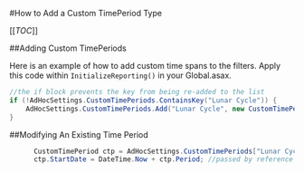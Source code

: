 #How to Add a Custom TimePeriod Type

[[_TOC_]]

##Adding Custom TimePeriods

Here is an example of how to add custom time spans to the filters. Apply this code within ``InitializeReporting()`` in your Global.asax.

```csharp
//the if block prevents the key from being re-added to the list
if (!AdHocSettings.CustomTimePeriods.ContainsKey("Lunar Cycle")) { 
    AdHocSettings.CustomTimePeriods.Add("Lunar Cycle", new CustomTimePeriod("Lunar Cycle", new TimeSpan(29, 12, 44, 2, 976))); 
}
```

##Modifying An Existing Time Period

```csharp
      CustomTimePeriod ctp = AdHocSettings.CustomTimePeriods["Lunar Cycle"];
      ctp.StartDate = DateTime.Now + ctp.Period; //passed by reference so the original list will update
```